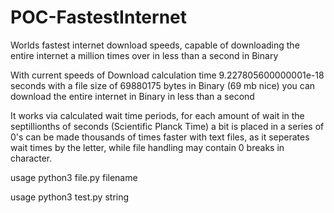 # POC-FastestInternet
Worlds fastest internet download speeds, capable of downloading the entire internet a million times over in less than a second in Binary

With current speeds of Download calculation time 9.227805600000001e-18 seconds with a file size of 69880175 bytes in Binary (69 mb nice) you can download the entire internet in Binary in less than a second

It works via calculated wait time periods, for each amount of wait in the septillionths of seconds (Scientific Planck Time) a bit is placed in a series of 0's
can be made thousands of times faster with text files, as it seperates wait times by the letter, while file handling may contain 0 breaks in character.

usage python3 file.py filename

usage python3 test.py string
